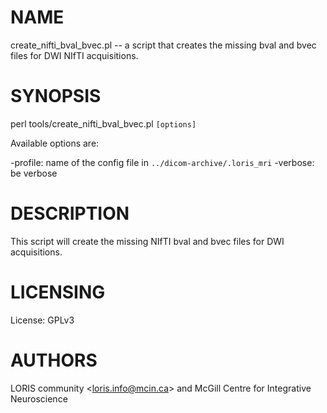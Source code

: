 # NAME

create\_nifti\_bval\_bvec.pl -- a script that creates the missing bval and bvec
files for DWI NIfTI acquisitions.

# SYNOPSIS

perl tools/create\_nifti\_bval\_bvec.pl `[options]`

Available options are:

\-profile: name of the config file in `../dicom-archive/.loris_mri`
\-verbose: be verbose

# DESCRIPTION

This script will create the missing NIfTI bval and bvec files for DWI
acquisitions.

# LICENSING

License: GPLv3

# AUTHORS

LORIS community &lt;loris.info@mcin.ca> and McGill Centre for Integrative
Neuroscience
